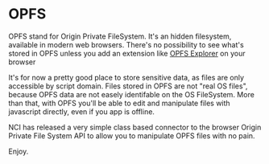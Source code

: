 # OPFS

OPFS stand for Origin Private FileSystem. It's an hidden filesystem, available in modern web browsers. There's no possibility to see what's stored in OPFS unless you add
an extension like [OPFS Explorer](https://chrome.google.com/webstore/detail/opfs-explorer/acndjpgkpaclldomagafnognkcgjignd) on your browser

It's for now a pretty good place to store sensitive data, as files are only accessible by script domain. Files stored in OPFS are not "real OS  files", because OPFS data are not easely identifable on the OS FileSystem. More than that, with OPFS you'll be able to edit and manipulate files with javascript directly, even if you app is offline.

NCI has released a very simple class based connector to the browser Origin Private File System API to allow you to manipulate OPFS files with no pain.

Enjoy.
